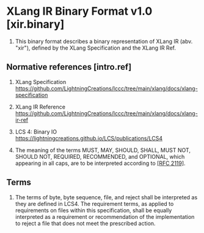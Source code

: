 # XLang IR Binary Format v1.0 [xir.binary]

1. This binary format describes a binary representation of XLang IR (abv. "xir"), defined by the XLang Specification and the XLang IR Ref.


## Normative references [intro.ref]

1. XLang Specification <https://github.com/LightningCreations/lccc/tree/main/xlang/docs/xlang-specification>

2. XLang IR Reference <https://github.com/LightningCreations/lccc/tree/main/xlang/docs/xlang-ir-ref>

3. LCS 4: Binary IO <https://lightningcreations.github.io/LCS/publications/LCS4>

4. The meaning of the terms MUST, MAY, SHOULD, SHALL, MUST NOT, SHOULD NOT, REQUIRED, RECOMMENDED, and OPTIONAL, which appearing in all caps, are to be interpreted according to [[RFC 2119]](https://tools.ietf.org/html/rfc2119). 

## Terms

1. The terms of byte, byte sequence, file, and reject shall be interpreted as they are defined in LCS4. The requirement terms, as applied to requirements on files within this specification, shall be equally interpreted as a requirement or recommendation of the implementation to reject a file that does not meet the prescribed action. 

